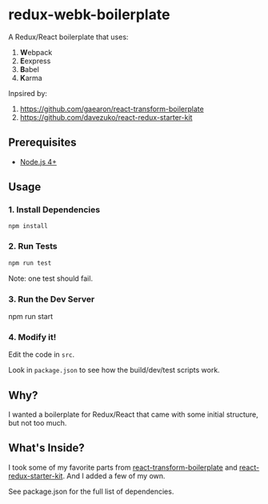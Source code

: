 # redux-webk-boilerplate

A Redux/React boilerplate that uses:

1. **W**ebpack
2. **E**express
3. **B**abel
4. **K**arma

Inpsired by: 

1. https://github.com/gaearon/react-transform-boilerplate
2. https://github.com/davezuko/react-redux-starter-kit

## Prerequisites

* [Node.js 4+](http://nodejs.org/)

## Usage

### 1. Install Dependencies

```
npm install
```

### 2. Run Tests

```bash
npm run test
```

Note: one test should fail.

### 3. Run the Dev Server

npm run start

### 4. Modify it!

Edit the code in `src`.

Look in `package.json` to see how the build/dev/test scripts work.

## Why?
I wanted a boilerplate for Redux/React that came with some initial structure, but not too much. 

## What's Inside?
I took some of my favorite parts from [react-transform-boilerplate](https://github.com/gaearon/react-transform-boilerplate) and [react-redux-starter-kit](https://github.com/davezuko/react-redux-starter-kit). And I added a few of my own.

See package.json for the full list of dependencies.
